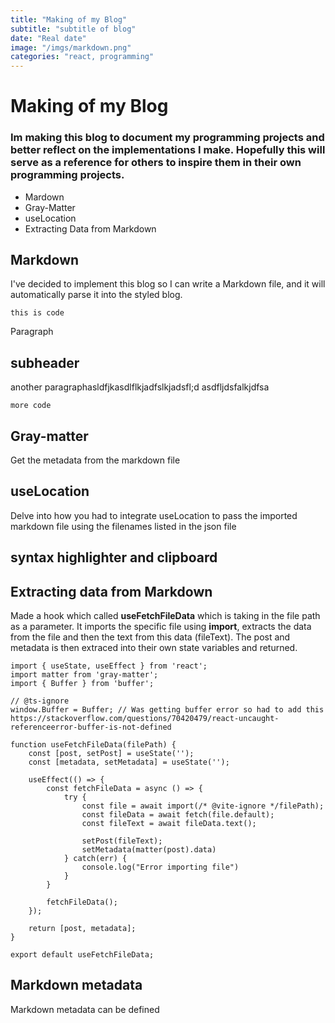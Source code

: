 ```yaml
---
title: "Making of my Blog"
subtitle: "subtitle of blog"
date: "Real date"
image: "/imgs/markdown.png"
categories: "react, programming"
---
```

# Making of my Blog

### Im making this blog to document my programming projects and better reflect on the implementations I make. Hopefully this will serve as a reference for others to inspire them in their own programming projects.

- Mardown
- Gray-Matter
- useLocation
- Extracting Data from Markdown

## Markdown
I've decided to implement this blog so I can write a Markdown file, and it will automatically parse it into the styled blog.

``` 
this is code 
```


Paragraph

## subheader
another paragraphasldfjkasdlflkjadfslkjadsfl;d
asdfljdsfalkjdfsa

```
more code
```

## Gray-matter
Get the metadata from the markdown file

## useLocation
Delve into how you had to integrate useLocation to pass the imported markdown file using the filenames listed in the json file

## syntax highlighter and clipboard 

## Extracting data from Markdown
Made a hook which called **useFetchFileData** which is taking in the file path as a parameter. It imports the specific file using **import**, extracts the data from the file and then the text from this data (fileText). The post and metadata is then extraced into their own state variables and returned.  

```
import { useState, useEffect } from 'react';
import matter from 'gray-matter';
import { Buffer } from 'buffer';

// @ts-ignore
window.Buffer = Buffer; // Was getting buffer error so had to add this https://stackoverflow.com/questions/70420479/react-uncaught-referenceerror-buffer-is-not-defined

function useFetchFileData(filePath) {
    const [post, setPost] = useState('');
    const [metadata, setMetadata] = useState('');

    useEffect(() => {
        const fetchFileData = async () => {
            try {
                const file = await import(/* @vite-ignore */filePath);
                const fileData = await fetch(file.default);
                const fileText = await fileData.text();

                setPost(fileText);
                setMetadata(matter(post).data)
            } catch(err) {
                console.log("Error importing file")
            }
        }

        fetchFileData();
    });

    return [post, metadata];
}

export default useFetchFileData;
```

## Markdown metadata
Markdown metadata can be defined